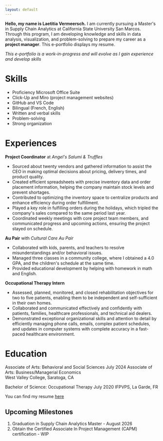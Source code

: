 ```yaml
---
layout: default
---
```


**Hello, my name is Laetitia Vermeersch.** 
I am currently pursuing a Master's in Supply Chain Analytics at California State University San Marcos. Through this program, I am developing knowledge and skills in data analysis, visualization, and problem-solving to prepare my career as a **project manager**. This e-portfolio displays my resume. 

*This e-portfolio is a work-in-progress and will evolve as I gain experience and develop skills* 

# Skills

* Proficiency Microsoft Office Suite
* Click-Up and Miro (project management websites)
* GitHub and VS Code
* Bilingual (French, English) 
* Written and verbal skills
* Problem-solving
* Strong organization

# Experiences 

**Project Coordinator** at *Angel's Salumi & Truffles* 
* Sourced about twenty vendors and gathered information to assist the CEO in making optimal decisions about pricing, delivery times, and product quality.
* Created efficient spreadsheets with precise inventory data and order placement information, helping the company maintain stock levels and prevent shortages.
* Contributed to optimizing the inventory space to centralize products and enhance efficiency during order fulfillment.
* Played a key role in fulfilling orders during the holidays, which tripled the company's sales compared to the same period last year. 
* Coordinated weekly meetings with core project team members, and communicated progress and upcoming actions, ensuring the project stayed on schedule.

**Au Pair** with *Cultural Care Au Pair* 
* Collaborated with kids, parents, and teachers to resolve misunderstandings and/or behavioral issues. 
* Managed three classes in a community college, where I obtained a 4.0 GPA, and the children's schedule at the same time. 
* Provided educational development by helping with homework in math and English. 

**Occupational Therapy Intern** 
* Assessed, planned, monitored, and closed rehabilitation objectives for two to five patients, enabling them to be independent and self-sufficient in their own homes.
* Collaborated and communicated effectively and confidently with patients, families, healthcare professionals, and technical aid dealers.
* Demonstrated exceptional organizational skills and attention to detail by efficiently managing phone calls, emails, complex patient schedules, and updates in computer systems with complete accuracy in a fast-paced healthcare environment. 

# Education
Associate of Arts: Behavioral and Social Sciences 					  July 2024
Associate of Arts: Business/Managerial Economics       					      
West Valley College, Saratoga, CA 

Bachelor of Science: Occupational Therapy 							     July 2020
IFPVPS, La Garde, FR 


You can find my resume [here](Laetitia%20Vermeersch%20-%20Resume.pdf)


## Upcoming Milestones
1. Graduation in Supply Chain Analytics Master - August 2026
2. Obtain the Certified Associate In Project Management (CAPM) certification - WIP 
